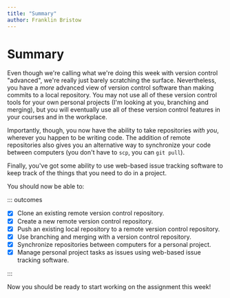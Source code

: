 ```yaml
---
title: "Summary"
author: Franklin Bristow
---
```


Summary
=======

Even though we're calling what we're doing this week with version control
"advanced", we're really just barely scratching the surface. Nevertheless,
you have a *more* advanced view of version control software than making commits
to a local repository. You may not use all of these version control tools for
your own personal projects (I'm looking at you, branching and merging), but you
will eventually use all of these version control features in your courses and in
the workplace.

Importantly, though, you now have the ability to take repositories *with you*,
wherever you happen to be writing code. The addition of remote repositories also
gives you an alternative way to synchronize your code between computers (you
don't have to `scp`, you can `git pull`).

Finally, you've got some ability to use web-based issue tracking software to
keep track of the things that you need to do in a project.

You should now be able to:

::: outcomes

* [X] Clone an existing remote version control repository.
* [X] Create a new remote version control repository.
* [X] Push an existing local repository to a remote version control repository.
* [X] Use branching and merging with a version control repository.
* [X] Synchronize repositories between computers for a personal project.
* [X] Manage personal project tasks as issues using web-based issue tracking
  software.

:::

Now you should be ready to start working on the assignment this week!
